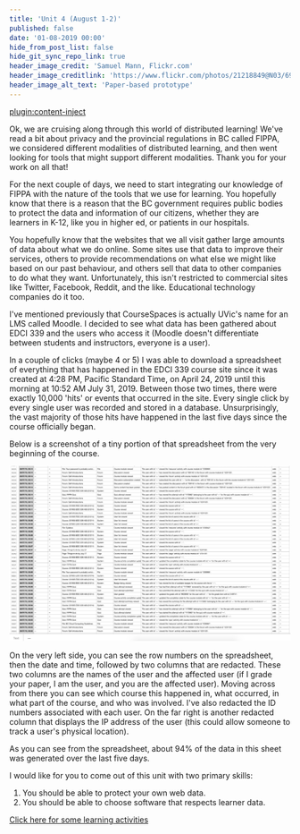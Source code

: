 ```yaml
---
title: 'Unit 4 (August 1-2)'
published: false
date: '01-08-2019 00:00'
hide_from_post_list: false
hide_git_sync_repo_link: true
header_image_credit: 'Samuel Mann, Flickr.com'
header_image_creditlink: 'https://www.flickr.com/photos/21218849@N03/6968244538/'
header_image_alt_text: 'Paper-based prototype'
---
```


[plugin:content-inject](_important-reminders)

Ok, we are cruising along through this world of distributed learning! We've read a bit about privacy and the provincial regulations in BC called FIPPA, we considered different modalities of distributed learning, and then went looking for tools that might support different modalities. Thank you for your work on all that!

For the next couple of days, we need to start integrating our knowledge of FIPPA with the nature of the tools that we use for learning. You hopefully know that there is a reason that the BC government requires public bodies to protect the data and information of our citizens, whether they are learners in K-12, like you in higher ed, or patients in our hospitals.

You hopefully know that the websites that we all visit gather large amounts of data about what we do online. Some sites use that data to improve their services, others to provide recommendations on what else we might like based on our past behaviour, and others sell that data to other companies to do what they want. Unfortunately, this isn't restricted to commercial sites like Twitter, Facebook, Reddit, and the like. Educational technology companies do it too.

I've mentioned previously that CourseSpaces is actually UVic's name for an LMS called Moodle. I decided to see what data has been gathered about EDCI 339 and the users who access it (Moodle doesn't differentiate between students and instructors, everyone is a user).

In a couple of clicks (maybe 4 or 5) I was able to download a spreadsheet of everything that has happened in the EDCI 339 course site since it was created at 4:28 PM, Pacific Standard Time, on April 24, 2019 until this morning at 10:52 AM July 31, 2019. Between those two times, there were exactly 10,000 'hits' or events that occurred in the site. Every single click by every single user was recorded and stored in a database. Unsurprisingly, the vast majority of those hits have happened in the last five days since the course officially began.

Below is a screenshot of a tiny portion of that spreadsheet from the very beginning of the course.

![](moodle-data-1.png)

On the very left side, you can see the row numbers on the spreadsheet, then the date and time, followed by two columns that are redacted. These two columns are the names of the user and the affected user (if I grade your paper, I am the user, and you are the affected user). Moving across from there you can see which course this happened in, what occurred, in what part of the course, and who was involved. I've also redacted the ID numbers associated with each user. On the far right is another redacted column that displays the IP address of the user (this could allow someone to track a user's physical location).

As you can see from the spreadsheet, about 94% of the data in this sheet was generated over the last five days.

I would like for you to come out of this unit with two primary skills:

1. You should be able to protect your own web data.
2. You should be able to choose software that respects learner data.

[Click here for some learning activities](https://teaching.madland.ca/edci339/unit-04-tracking?classes=btn,btn-primary)
